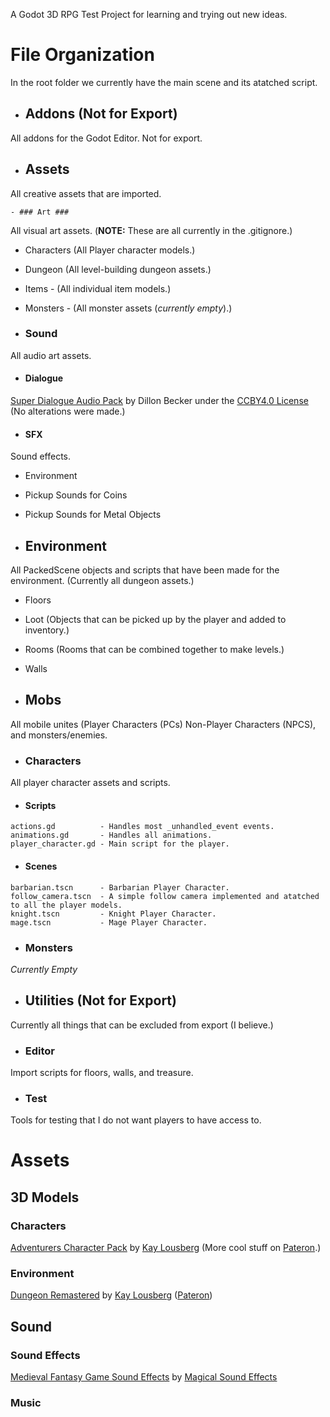 A Godot 3D RPG Test Project for learning and trying out new ideas.

# File Organization #
In the root folder we currently have the main scene and its atatched script.

- ## Addons (Not for Export) ##
All addons for the Godot Editor. Not for export.

- ## Assets ##
All creative assets that are imported.

    - ### Art ###
All visual art assets. (**NOTE:** These are all currently in the .gitignore.)

- Characters (All Player character models.)
- Dungeon (All level-building dungeon assets.)
- Items - (All individual item models.)
- Monsters - (All monster assets (_currently empty_).)

- ### Sound ###
All audio art assets.

- #### Dialogue ####
[Super Dialogue Audio Pack](https://dillonbecker.itch.io/sdap) by Dillon Becker under the [CCBY4.0 License](https://creativecommons.org/licenses/by/4.0/legalcode) (No alterations were made.)

- #### SFX ####
Sound effects.
- Environment
- Pickup Sounds for Coins
- Pickup Sounds for Metal Objects

- ## Environment ##
All PackedScene objects and scripts that have been made for the environment. (Currently all dungeon assets.)

- Floors
- Loot (Objects that can be picked up by the player and added to inventory.)
- Rooms (Rooms that can be combined together to make levels.)
- Walls

- ## Mobs ##
All mobile unites (Player Characters (PCs) Non-Player Characters (NPCS), and monsters/enemies.

- ### Characters ###
All player character assets and scripts.

- #### Scripts ####
```
actions.gd          - Handles most _unhandled_event events.
animations.gd       - Handles all animations.
player_character.gd - Main script for the player.
```

- #### Scenes ####
```
barbarian.tscn      - Barbarian Player Character.
follow_camera.tscn  - A simple follow camera implemented and atatched to all the player models.
knight.tscn         - Knight Player Character.
mage.tscn           - Mage Player Character.
```

- ### Monsters ###
_Currently Empty_

- ## Utilities (Not for Export) ##
Currently all things that can be excluded from export (I believe.)

- ### Editor ###
Import scripts for floors, walls, and treasure.

- ### Test ###
Tools for testing that I do not want players to have access to.

# Assets #
## 3D Models ##
### Characters ###
[Adventurers Character Pack](https://kaylousberg.itch.io/kaykit-adventurers) by [Kay Lousberg](https://kaylousberg.com/) (More cool stuff on [Pateron](https://www.patreon.com/kaylousberg).)

### Environment ###
[Dungeon Remastered](https://kaylousberg.itch.io/kaykit-dungeon-remastered) by [Kay Lousberg](https://kaylousberg.com/) ([Pateron](https://www.patreon.com/kaylousberg))

## Sound ##
### Sound Effects ###
[Medieval Fantasy Game Sound Effects](https://magicsoundeffects.itch.io/medieval-fantasy-game-sound-effects) by [Magical Sound Effects](https://magicsoundeffects.itch.io/)
### Music ###
